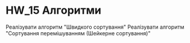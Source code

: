 # HW_15 Алгоритми
Реалізувати алгоритм "Швидкого сортування"
Реалізувати алгоритм "Сортування перемішуванням (Шейкерне сортування)"
